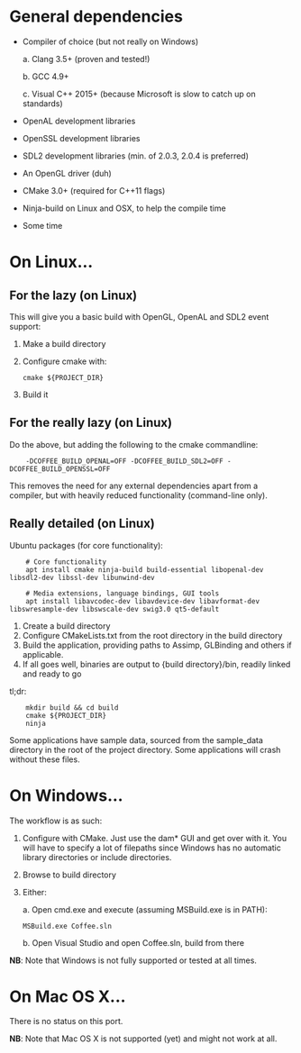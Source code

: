General dependencies
====================
 - Compiler of choice (but not really on Windows)

     a. Clang 3.5+ (proven and tested!)
     
     b. GCC 4.9+
     
     c. Visual C++ 2015+ (because Microsoft is slow to catch up on standards)

 - OpenAL development libraries
 - OpenSSL development libraries
 - SDL2 development libraries (min. of 2.0.3, 2.0.4 is preferred)
 - An OpenGL driver (duh)
 - CMake 3.0+ (required for C++11 flags)
 - Ninja-build on Linux and OSX, to help the compile time
 - Some time

On Linux...
==============
For the lazy (on Linux)
-----------------------
This will give you a basic build with OpenGL, OpenAL and SDL2 event support:
 1. Make a build directory
 2. Configure cmake with:
    
        cmake ${PROJECT_DIR}
 3. Build it

For the really lazy (on Linux)
------------------------------
Do the above, but adding the following to the cmake commandline:

        -DCOFFEE_BUILD_OPENAL=OFF -DCOFFEE_BUILD_SDL2=OFF -DCOFFEE_BUILD_OPENSSL=OFF

This removes the need for any external dependencies apart from a compiler, but with heavily reduced functionality (command-line only).

Really detailed (on Linux)
--------------------------
Ubuntu packages (for core functionality):

        # Core functionality
        apt install cmake ninja-build build-essential libopenal-dev libsdl2-dev libssl-dev libunwind-dev
        
        # Media extensions, language bindings, GUI tools
        apt install libavcodec-dev libavdevice-dev libavformat-dev libswresample-dev libswscale-dev swig3.0 qt5-default

 1. Create a build directory
 2. Configure CMakeLists.txt from the root directory in the build directory
 3. Build the application, providing paths to Assimp, GLBinding and others if applicable.
 4. If all goes well, binaries are output to {build directory}/bin, readily linked and ready to go

tl;dr:

        mkdir build && cd build
        cmake ${PROJECT_DIR}
        ninja

Some applications have sample data, sourced from the sample_data directory in the root of the project directory. Some applications will crash without these files.

On Windows...
=============

The workflow is as such:
 1. Configure with CMake. Just use the dam* GUI and get over with it. You will have to specify a lot of filepaths since Windows has no automatic library directories or include directories.
 2. Browse to build directory
 3. Either:

    a. Open cmd.exe and execute (assuming MSBuild.exe is in PATH):

        MSBuild.exe Coffee.sln

    b. Open Visual Studio and open Coffee.sln, build from there


**NB**: Note that Windows is not fully supported or tested at all times.

On Mac OS X...
==============
There is no status on this port.

**NB**: Note that Mac OS X is not supported (yet) and might not work at all.
